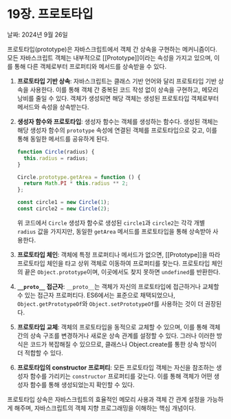 # 19장. 프로토타입

날짜: 2024년 9월 26일

프로토타입(prototype)은 자바스크립트에서 객체 간 상속을 구현하는 메커니즘이다. 모든 자바스크립트 객체는 내부적으로 [[Prototype]]이라는 속성을 가지고 있으며, 이를 통해 다른 객체로부터 프로퍼티와 메서드를 상속받을 수 있다.

1. **프로토타입 기반 상속**: 자바스크립트는 클래스 기반 언어와 달리 프로토타입 기반 상속을 사용한다. 이를 통해 객체 간 중복된 코드 작성 없이 상속을 구현하고, 메모리 낭비를 줄일 수 있다. 객체가 생성되면 해당 객체는 생성된 프로토타입 객체로부터 메서드와 속성을 상속받는다.
2. **생성자 함수와 프로토타입**: 생성자 함수는 객체를 생성하는 함수다. 생성된 객체는 해당 생성자 함수의 `prototype` 속성에 연결된 객체를 프로토타입으로 갖고, 이를 통해 동일한 메서드를 공유하게 된다.

   ```jsx
   function Circle(radius) {
     this.radius = radius;
   }

   Circle.prototype.getArea = function () {
     return Math.PI * this.radius ** 2;
   };

   const circle1 = new Circle(1);
   const circle2 = new Circle(2);
   ```

   위 코드에서 `Circle` 생성자 함수로 생성된 `circle1`과 `circle2`는 각각 개별 `radius` 값을 가지지만, 동일한 `getArea` 메서드를 프로토타입을 통해 상속받아 사용한다.

3. **프로토타입 체인**: 객체에 특정 프로퍼티나 메서드가 없으면, [[Prototype]]을 따라 프로토타입 체인을 타고 상위 객체로 이동하여 프로퍼티를 찾는다. 프로토타입 체인의 끝은 `Object.prototype`이며, 이곳에서도 찾지 못하면 `undefined`를 반환한다.
4. **`__proto__` 접근자**: `__proto__`는 객체가 자신의 프로토타입에 접근하거나 교체할 수 있는 접근자 프로퍼티다. ES6에서는 표준으로 채택되었으나, `Object.getPrototypeOf`와 `Object.setPrototypeOf`를 사용하는 것이 더 권장된다.
5. **프로토타입 교체**: 객체의 프로토타입을 동적으로 교체할 수 있으며, 이를 통해 객체 간의 상속 구조를 변경하거나 새로운 상속 관계를 설정할 수 있다. 그러나 이러한 방식은 코드가 복잡해질 수 있으므로, 클래스나 Object.create를 통한 상속 방식이 더 적합할 수 있다.
6. **프로토타입의 constructor 프로퍼티**: 모든 프로토타입 객체는 자신을 참조하는 생성자 함수를 가리키는 `constructor` 프로퍼티를 갖는다. 이를 통해 객체가 어떤 생성자 함수를 통해 생성되었는지 확인할 수 있다.

프로토타입 상속은 자바스크립트의 효율적인 메모리 사용과 객체 간 관계 설정을 가능하게 해주며, 자바스크립트의 객체 지향 프로그래밍을 이해하는 핵심 개념이다.
